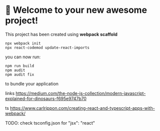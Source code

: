 # 🚀 Welcome to your new awesome project!

This project has been created using **webpack scaffold**
```
npx webpack init
npx react-codemod update-react-imports
```
you can now run:
```
npm run build
npm audit
npm audit fix
```
to bundle your application

links
https://medium.com/the-node-js-collection/modern-javascript-explained-for-dinosaurs-f695e9747b70

ts
https://www.carlrippon.com/creating-react-and-typescript-apps-with-webpack/

TODO:
check tsconfig.json for "jsx": "react"
